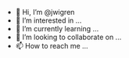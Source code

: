 - 👋 Hi, I’m @jwigren
- 👀 I’m interested in ...
- 🌱 I’m currently learning ...
- 💞️ I’m looking to collaborate on ...
- 📫 How to reach me ...

<!---
jwigren/jwigren is a ✨ special ✨ repository because its `README.md` (this file) appears on your GitHub profile.
You can click the Preview link to take a look at your changes.
--->
